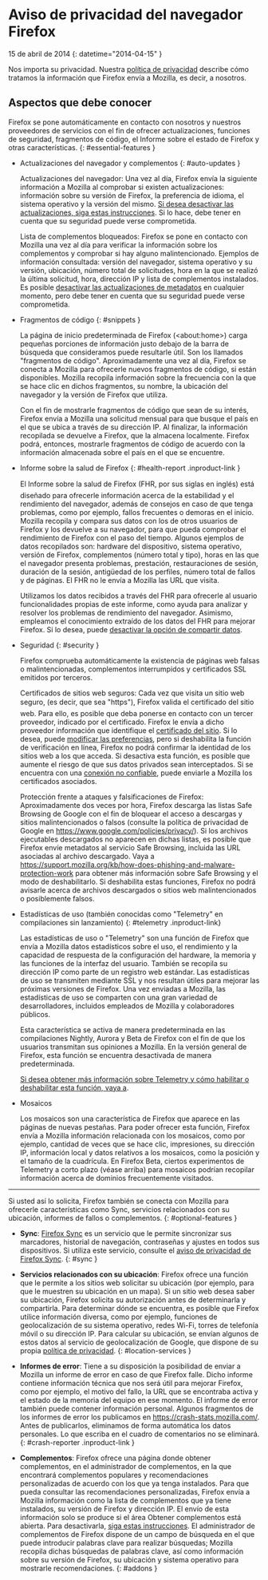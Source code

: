 # Aviso de privacidad del navegador Firefox

15 de abril de 2014
{: datetime="2014-04-15" }

Nos importa su privacidad. Nuestra [política de privacidad](https://www.mozilla.org/privacy/) describe cómo tratamos la información que Firefox envía a Mozilla, es decir, a nosotros.

## Aspectos que debe conocer

Firefox se pone automáticamente en contacto con nosotros y nuestros proveedores de servicios con el fin de ofrecer actualizaciones, funciones de seguridad, fragmentos de código, el Informe sobre el estado de Firefox y otras características. 
{: #essential-features }

* Actualizaciones del navegador y complementos
  {: #auto-updates }

	Actualizaciones del navegador: Una vez al día, Firefox envía la siguiente información a Mozilla al comprobar si existen actualizaciones: información sobre su versión de Firefox, la preferencia de idioma, el sistema operativo y la versión del mismo. [Si desea desactivar las actualizaciones, siga estas instrucciones](https://support.mozilla.org/kb/how-stop-firefox-automatically-making-connections#w_auto-update-checking). Si lo hace, debe tener en cuenta que su seguridad puede verse comprometida.

	Lista de complementos bloqueados: Firefox se pone en contacto con Mozilla una vez al día para verificar la información sobre los complementos y comprobar si hay alguno malintencionado. Ejemplos de información consultada: versión del navegador, sistema operativo y su versión, ubicación, número total de solicitudes, hora en la que se realizó la última solicitud, hora, dirección IP y lista de complementos instalados. Es posible [desactivar las actualizaciones de metadatos](https://blog.mozilla.org/addons/how-to-opt-out-of-add-on-metadata-updates/) en cualquier momento, pero debe tener en cuenta que su seguridad puede verse comprometida.

* Fragmentos de código
  {: #snippets }

	La página de inicio predeterminada de Firefox (&lt;about:home&gt;) carga pequeñas porciones de información justo debajo de la barra de búsqueda que consideramos puede resultarle útil. Son los llamados "fragmentos de código". Aproximadamente una vez al día, Firefox se conecta a Mozilla para ofrecerle nuevos fragmentos de código, si están disponibles. Mozilla recopila información sobre la frecuencia con la que se hace clic en dichos fragmentos, su nombre, la ubicación del navegador y la versión de Firefox que utiliza.

	Con el fin de mostrarle fragmentos de código que sean de su interés, Firefox envía a Mozilla una solicitud mensual para que busque el país en el que se ubica a través de su dirección IP. Al finalizar, la información recopilada se devuelve a Firefox, que la almacena localmente. Firefox podrá, entonces, mostrarle fragmentos de código de acuerdo con la información almacenada sobre el país en el que se encuentre.

* Informe sobre la salud de Firefox
  {: #health-report .inproduct-link } 

	El Informe sobre la salud de Firefox (FHR, por sus siglas en inglés) está diseñado para ofrecerle información acerca de la estabilidad y el rendimiento del navegador, además de consejos en caso de que tenga problemas, como por ejemplo, fallos frecuentes o demoras en el inicio. Mozilla recopila y compara sus datos con los de otros usuarios de Firefox y los devuelve a su navegador, para que pueda comprobar el rendimiento de Firefox con el paso del tiempo. Algunos ejemplos de datos recopilados son: hardware del dispositivo, sistema operativo, versión de Firefox, complementos (número total y tipo), horas en las que el navegador presenta problemas, prestación, restauraciones de sesión, duración de la sesión, antigüedad de los perfiles, número total de fallos y de páginas. El FHR no le envía a Mozilla las URL que visita.

	Utilizamos los datos recibidos a través del FHR para ofrecerle al usuario funcionalidades propias de este informe, como ayuda para analizar y resolver los problemas de rendimiento del navegador. Asimismo, empleamos el conocimiento extraído de los datos del FHR para mejorar Firefox. Si lo desea, puede [desactivar la opción de compartir datos](https://support.mozilla.org/kb/firefox-health-report-understand-your-browser-perf#w_how-to-turn-data-sharing-on-or-off).

* Seguridad
  {: #security }

	Firefox comprueba automáticamente la existencia de páginas web falsas o malintencionadas, complementos interrumpidos y certificados SSL emitidos por terceros.

	Certificados de sitios web seguros: Cada vez que visita un sitio web seguro, (es decir, que sea "https"), Firefox valida el certificado del sitio web. Para ello, es posible que deba ponerse en contacto con un tercer proveedor, indicado por el certificado. Firefox le envía a dicho proveedor información que identifique el [certificado del sitio](https://support.mozilla.org/kb/secure-website-certificate). Si lo desea, puede [modificar las preferencias](https://support.mozilla.org/kb/advanced-settings-browsing-network-updates-encryption#w_certificates-tab), pero si deshabilita la función de verificación en línea, Firefox no podrá confirmar la identidad de los sitios web a los que acceda. Si desactiva esta función, es posible que aumente el riesgo de que sus datos privados sean interceptados. Si se encuentra con una [conexión no confiable](https://support.mozilla.org/kb/connection-untrusted-error-message), puede enviarle a Mozilla los certificados asociados.

	Protección frente a ataques y falsificaciones de Firefox: Aproximadamente dos veces por hora, Firefox descarga las listas Safe Browsing de Google con el fin de bloquear el acceso a descargas y sitios malintencionados o falsos (consulte la política de privacidad de Google en <https://www.google.com/policies/privacy/>). Si los archivos ejecutables descargados no aparecen en dichas listas, es posible que Firefox envíe metadatos al servicio Safe Browsing, incluida las URL asociadas al archivo descargado. Vaya a <https://support.mozilla.org/kb/how-does-phishing-and-malware-protection-work> para obtener más información sobre Safe Browsing y el modo de deshabilitarlo. Si deshabilita estas funciones, Firefox no podrá avisarle acerca de archivos descargados o sitios web malintencionados o posiblemente falsos.

* Estadísticas de uso (también conocidas como "Telemetry" en compilaciones sin lanzamiento)
  {: #telemetry .inproduct-link}

	Las estadísticas de uso o "Telemetry" son una función de Firefox que envía a Mozilla datos estadísticos sobre el uso, el rendimiento y la capacidad de respuesta de la configuración del hardware, la memoria y las funciones de la interfaz del usuario. También se recopila su dirección IP como parte de un registro web estándar. Las estadísticas de uso se transmiten mediante SSL y nos resultan útiles para mejorar las próximas versiones de Firefox. Una vez enviadas a Mozilla, las estadísticas de uso se comparten con una gran variedad de desarrolladores, incluidos empleados de Mozilla y colaboradores públicos.

	Esta característica se activa de manera predeterminada en las compilaciones Nightly, Aurora y Beta de Firefox con el fin de que los usuarios transmitan sus opiniones a Mozilla. En la versión general de Firefox, esta función se encuentra desactivada de manera predeterminada.

	[Si desea obtener más información sobre Telemetry y cómo habilitar o deshabilitar esta función, vaya a](https://support.mozilla.org/kb/send-performance-data-improve-firefox). 

* Mosaicos

	Los mosaicos son una característica de Firefox que aparece en las páginas de nuevas pestañas. Para poder ofrecer esta función, Firefox envía a Mozilla información relacionada con los mosaicos, como por ejemplo, cantidad de veces que se hace clic, impresiones, su dirección IP, información local y datos relativos a los mosaicos, como la posición y el tamaño de la cuadrícula. En Firefox Beta, ciertos experimentos de Telemetry a corto plazo (véase arriba) para mosaicos podrían recopilar información acerca de dominios frecuentemente visitados.

---------------------------------------

Si usted así lo solicita, Firefox también se conecta con Mozilla para ofrecerle características como Sync, servicios relacionados con su ubicación, informes de fallos o complementos.
{: #optional-features }

* **Sync**: [Firefox Sync](https://www.mozilla.org/firefox/sync/) es un servicio que le permite sincronizar sus marcadores, historial de navegación, contraseñas y ajustes en todos sus dispositivos. Si utiliza este servicio, consulte el [aviso de privacidad de Firefox Sync](https://services.mozilla.com/privacy-policy/).
{: #sync }

* **Servicios relacionados con su ubicación**: Firefox ofrece una función que le permite a los sitios web solicitar su ubicación (por ejemplo, para que le muestren su ubicación en un mapa). Si un sitio web desea saber su ubicación, Firefox solicita su autorización antes de determinarla y compartirla. Para determinar dónde se encuentra, es posible que Firefox utilice información diversa, como por ejemplo, funciones de geolocalización de su sistema operativo, redes Wi-Fi, torres de telefonía móvil o su dirección IP. Para calcular su ubicación, se envían algunos de estos datos al servicio de geolocalización de Google, que dispone de su propia [política de privacidad](https://www.google.com/privacy/lsf.html).
{: #location-services }

* **Informes de error**: Tiene a su disposición la posibilidad de enviar a Mozilla un informe de error en caso de que Firefox falle. Dicho informe contiene información técnica que nos será útil para mejorar Firefox, como por ejemplo, el motivo del fallo, la URL que se encontraba activa y el estado de la memoria del equipo en ese momento. El informe de error también puede contener información personal. Algunos fragmentos de los informes de error los publicamos en <https://crash-stats.mozilla.com/>. Antes de publicarlos, eliminamos de forma automática los datos personales. Lo que escriba en el cuadro de comentarios no se eliminará.
{: #crash-reporter .inproduct-link }

* **Complementos**: Firefox ofrece una página donde obtener complementos, en el administrador de complementos, en la que encontrará complementos populares y recomendaciones personalizadas de acuerdo con los que ya tenga instalados. Para que pueda consultar las recomendaciones personalizadas, Firefox envía a Mozilla información como la lista de complementos que ya tiene instalados, su versión de Firefox y dirección IP. El envío de esta información solo se produce si el área Obtener complementos está abierta. Para desactivarla, [siga estas instrucciones](https://blog.mozilla.org/addons/how-to-opt-out-of-add-on-metadata-updates/). El administrador de complementos de Firefox dispone de un campo de búsqueda en el que puede introducir palabras clave para realizar búsquedas; Mozilla recopila dichas búsquedas de palabras clave, así como información sobre su versión de Firefox, su ubicación y sistema operativo para mostrarle recomendaciones.
{: #addons }
